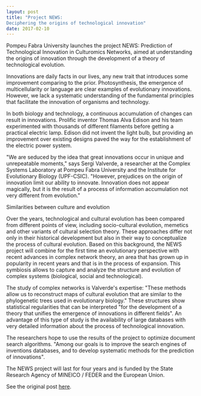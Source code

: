 ```yaml
---
layout: post
title: "Project NEWS: 
Deciphering the origins of technological innovation"
date: 2017-02-10
---
```


Pompeu Fabra University launches the project NEWS: Prediction of Technological Innovation in Culturomics Networks, aimed at understanding the origins of innovation through the development of a theory of technological evolution.

Innovations are daily facts in our lives, any new trait that introduces some improvement comparing to the prior. Photosynthesis, the emergence of multicellularity or language are clear examples of evolutionary innovations. However, we lack a systematic understanding of the fundamental principles that facilitate the innovation of organisms and technology.

In both biology and technology, a continuous accumulation of changes can result in innovations. Prolific inventor Thomas Alva Edison and his team experimented with thousands of different filaments before getting a practical electric lamp. Edison did not invent the light bulb, but providing an improvement over existing designs paved the way for the establishment of the electric power system.

"We are seduced by the idea that great innovations occur in unique and unrepeatable moments," says Sergi Valverde, a researcher at the Complex Systems Laboratory at Pompeu Fabra University and the Institute for Evolutionary Biology (UPF-CSIC). "However, prejudices on the origin of innovation limit our ability to innovate. Innovation does not appear magically, but it is the result of a process of information accumulation not very different from evolution."

Similarities between culture and evolution

Over the years, technological and cultural evolution has been compared from different points of view, including socio-cultural evolution, memetics and other variants of cultural selection theory. These approaches differ not only in their historical development but also in their way to conceptualize the process of cultural evolution. Based on this background, the NEWS project will combine for the first time an evolutionary perspective with recent advances in complex network theory, an area that has grown up in popularity in recent years and that is in the process of expansion. This symbiosis allows to capture and analyze the structure and evolution of complex systems (biological, social and technological).

The study of complex networks is Valverde's expertise: "These methods allow us to reconstruct maps of cultural evolution that are similar to the phylogenetic trees used in evolutionary biology." These structures show statistical regularities that can be interpreted "for the development of a theory that unifies the emergence of innovations in different fields". An advantage of this type of study is the availability of large databases with very detailed information about the process of technological innovation.

The researchers hope to use the results of the project to optimize document search algorithms. "Among our goals is to improve the search engines of inventions databases, and to develop systematic methods for the prediction of innovations".

The NEWS project will last for four years and is funded by the State Research Agency of MINEICO / FEDER and the European Union.

See the original post [here](https://www.upf.edu/cexs/news/0208_news_project_innovation.html#.WKMMNRiZM_U).

